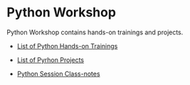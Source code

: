 # Python Workshop

Python Workshop contains hands-on trainings and projects.

- [List of Python Hands-on Trainings](./hands-on/README.md)

- [List of Pyrhon  Projects](./projects/README.md)

- [Python Session Class-notes](./class-notes/README.md)
